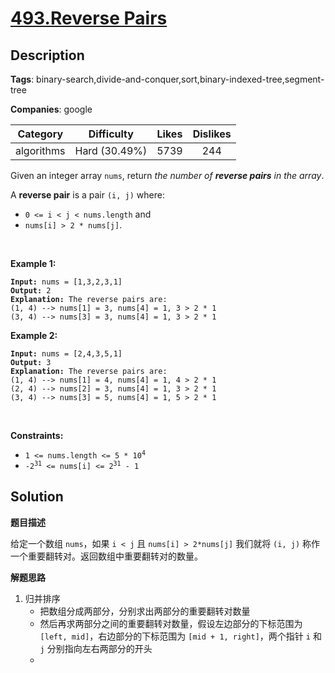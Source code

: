 # [493.Reverse Pairs](https://leetcode.com/problems/reverse-pairs/description/)

## Description

**Tags**: binary-search,divide-and-conquer,sort,binary-indexed-tree,segment-tree

**Companies**: google

|  Category  |  Difficulty   | Likes | Dislikes |
| :--------: | :-----------: | :---: | :------: |
| algorithms | Hard (30.49%) | 5739  |   244    |

<p>Given an integer array <code>nums</code>, return <em>the number of <strong>reverse pairs</strong> in the array</em>.</p>
<p>A <strong>reverse pair</strong> is a pair <code>(i, j)</code> where:</p>
<ul>
  <li><code>0 &lt;= i &lt; j &lt; nums.length</code> and</li>
  <li><code>nums[i] &gt; 2 * nums[j]</code>.</li>
</ul>
<p>&nbsp;</p>
<p><strong class="example">Example 1:</strong></p>
<pre><code><strong>Input:</strong> nums = [1,3,2,3,1]
<strong>Output:</strong> 2
<strong>Explanation:</strong> The reverse pairs are:
(1, 4) --&gt; nums[1] = 3, nums[4] = 1, 3 &gt; 2 * 1
(3, 4) --&gt; nums[3] = 3, nums[4] = 1, 3 &gt; 2 * 1</code></pre>
<p><strong class="example">Example 2:</strong></p>
<pre><code><strong>Input:</strong> nums = [2,4,3,5,1]
<strong>Output:</strong> 3
<strong>Explanation:</strong> The reverse pairs are:
(1, 4) --&gt; nums[1] = 4, nums[4] = 1, 4 &gt; 2 * 1
(2, 4) --&gt; nums[2] = 3, nums[4] = 1, 3 &gt; 2 * 1
(3, 4) --&gt; nums[3] = 5, nums[4] = 1, 5 &gt; 2 * 1</code></pre>
<p>&nbsp;</p>
<p><strong>Constraints:</strong></p>
<ul>
  <li><code>1 &lt;= nums.length &lt;= 5 * 10<sup>4</sup></code></li>
  <li><code>-2<sup>31</sup> &lt;= nums[i] &lt;= 2<sup>31</sup> - 1</code></li>
</ul>

## Solution

**题目描述**

给定一个数组 `nums`，如果 `i < j` 且 `nums[i] > 2*nums[j]` 我们就将 `(i, j)` 称作一个重要翻转对。返回数组中重要翻转对的数量。

**解题思路**

1. 归并排序
   - 把数组分成两部分，分别求出两部分的重要翻转对数量
   - 然后再求两部分之间的重要翻转对数量，假设左边部分的下标范围为 `[left, mid]`，右边部分的下标范围为 `[mid + 1, right]`，两个指针 `i` 和 `j` 分别指向左右两部分的开头
   -
